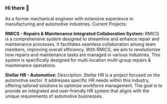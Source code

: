 ### Hi there 👋

As a former mechanical engineer with extensive experience in manufacturing and automotive industries.
Current Projects:

**RMICS - Repairs & Maintenance Integrated Collaboration System:** RMICS is a comprehensive system designed to streamline and enhance repair and maintenance processes. It facilitates seamless collaboration among team members, improving overall efficiency. With RMICS, we aim to revolutionize how repairs and maintenance tasks are managed in various industries. This system is specifically designed for multi-location multi-group repairs & maintenance operations.

**Stellar HR - Automotive:**
Description: Stellar HR is a project focused on the automotive sector. It addresses specific HR needs within this industry, offering tailored solutions to optimize workforce management. The goal is to provide an integrated and user-friendly HR system that aligns with the unique requirements of automotive businesses.
